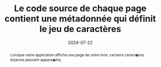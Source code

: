 ---
title: Le code source de chaque page contient une métadonnée qui définit le jeu de caractères
abstract: Lorsque votre application affiche une page de votre livre, certains caract�res bizarres peuvent appara�tre.
categories: ["Structure et code"]
agrege: O4225-E070
opquast: '4 225'
indiceebook: '70'
description: "Règle n° 070"
before: "069"
weight: "070"
after: "071"
actif: '1'
layout: rules
date: 2024-07-22
tags: ["affichage", "Lisibilité"]
objectif: ["Permettre un affichage correct des textes dans les pages"]
Meo: ["Intégrer une balise de métadonnées spécifiant le jeu de caractères dans chaque entête de page."]
Controle: ["Vérifier le code source de la page HTML de l'epub&nbsp;: Il faut que la balise meta avec l'attribut charset soit définit et se situe dans la balise head de la page HTML"]
epubcheck: true
ace: false
humancheck: false
ReadiumGoToolkit: 
Source: ["Opquast"]
Referentiel: ["[HTML5 Specification](https://html.spec.whatwg.org/)", "[Extensible Markup Language (XML)](https://www.w3.org/TR/xml/)"]
steps: ["Fabrication"]
---